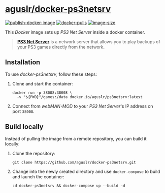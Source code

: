 [aguslr/docker-ps3netsrv][1]
============================

[![publish-docker-image](https://github.com/aguslr/docker-ps3netsrv/actions/workflows/docker-publish.yml/badge.svg)](https://github.com/aguslr/docker-ps3netsrv/actions/workflows/docker-publish.yml) [![docker-pulls](https://img.shields.io/docker/pulls/aguslr/ps3netsrv)](https://hub.docker.com/r/aguslr/ps3netsrv) [![image-size](https://img.shields.io/docker/image-size/aguslr/ps3netsrv/latest)](https://hub.docker.com/r/aguslr/ps3netsrv)


This *Docker* image sets up *PS3 Net Server* inside a docker container.

> **[PS3 Net Server][2]** is a network server that allows you to play backups of
> your PS3 games directly from the network.


Installation
------------

To use *docker-ps3netsrv*, follow these steps:

1. Clone and start the container:

       docker run -p 38008:38008 \
         -v "${PWD}"/games:/data docker.io/aguslr/ps3netsrv:latest

2. Connect from *webMAN-MOD* to your *PS3 Net Server*'s IP address on port
   `38008`.


Build locally
-------------

Instead of pulling the image from a remote repository, you can build it locally:

1. Clone the repository:

       git clone https://github.com/aguslr/docker-ps3netsrv.git

2. Change into the newly created directory and use `docker-compose` to build and
   launch the container:

       cd docker-ps3netsrv && docker-compose up --build -d


[1]: https://github.com/aguslr/docker-ps3netsrv
[2]: https://github.com/aldostools/webMAN-MOD/tree/master/_Projects_/ps3netsrv

